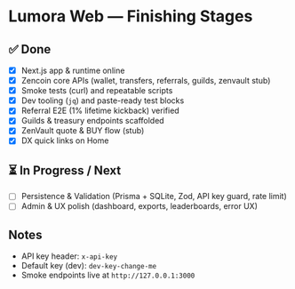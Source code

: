 # Lumora Web — Finishing Stages

## ✅ Done
- [x] Next.js app & runtime online
- [x] Zencoin core APIs (wallet, transfers, referrals, guilds, zenvault stub)
- [x] Smoke tests (curl) and repeatable scripts
- [x] Dev tooling (`jq`) and paste-ready test blocks
- [x] Referral E2E (1% lifetime kickback) verified
- [x] Guilds & treasury endpoints scaffolded
- [x] ZenVault quote & BUY flow (stub)
- [x] DX quick links on Home

## ⏳ In Progress / Next
- [ ] Persistence & Validation (Prisma + SQLite, Zod, API key guard, rate limit)
- [ ] Admin & UX polish (dashboard, exports, leaderboards, error UX)

## Notes
- API key header: `x-api-key`
- Default key (dev): `dev-key-change-me`
- Smoke endpoints live at `http://127.0.0.1:3000`

